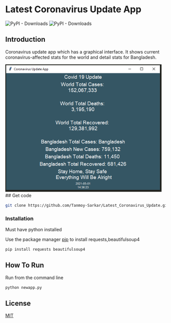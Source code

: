 # Latest Coronavirus Update App
![PyPI - Downloads](https://img.shields.io/pypi/dd/beautifulsoup4?label=Beautifulsoup)
![PyPI - Downloads](https://img.shields.io/badge/Tkinter----green)


## Introduction
Coronavirus update app which has a graphical interface. It shows current coronavirus-affected stats for the world and detail stats for Bangladesh.

<img src="assets/appimage.PNG" height="400px">
## Get code

```bash
git clone https://github.com/Tanmoy-Sarkar/Latest_Coronavirus_Update.git
```

### Installation
Must have python installed

Use the package manager [pip](https://pip.pypa.io/en/stable/) to install requests,beautifulsoup4

```bash
pip install requests beautifulsoup4
```

## How To Run

Run from the command line
```bash
python newapp.py
```


## License
[MIT](https://choosealicense.com/licenses/mit/)

